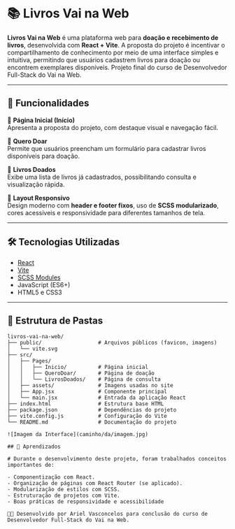 # 📚 Livros Vai na Web

**Livros Vai na Web** é uma plataforma web para **doação e recebimento de livros**, desenvolvida com **React + Vite**. A proposta do projeto é incentivar o compartilhamento de conhecimento por meio de uma interface simples e intuitiva, permitindo que usuários cadastrem livros para doação ou encontrem exemplares disponíveis. Projeto final do curso de Desenvolvedor Full-Stack do Vai na Web.

---

## 🚀 Funcionalidades

🔹 **Página Inicial (Início)**  
Apresenta a proposta do projeto, com destaque visual e navegação fácil.

🔹 **Quero Doar**  
Permite que usuários preencham um formulário para cadastrar livros disponíveis para doação.

🔹 **Livros Doados**  
Exibe uma lista de livros já cadastrados, possibilitando consulta e visualização rápida.

🔹 **Layout Responsivo**  
Design moderno com **header e footer fixos**, uso de **SCSS modularizado**, cores acessíveis e responsividade para diferentes tamanhos de tela.

---

## 🛠 Tecnologias Utilizadas

- [React](https://reactjs.org/)
- [Vite](https://vitejs.dev/)
- [SCSS Modules](https://sass-lang.com/)
- JavaScript (ES6+)
- HTML5 e CSS3

---

## 📂 Estrutura de Pastas

```plaintext
livros-vai-na-web/
├── public/                  # Arquivos públicos (favicon, imagens)
│   └── vite.svg
├── src/
│   ├── Pages/
│   │   ├── Inicio/          # Página inicial
│   │   ├── QueroDoar/       # Página de doação
│   │   └── LivrosDoados/    # Página de consulta
│   ├── assets/              # Imagens usadas no site
│   ├── App.jsx              # Componente principal
│   └── main.jsx             # Entrada da aplicação React
├── index.html               # Estrutura base HTML
├── package.json             # Dependências do projeto
├── vite.config.js           # Configuração do Vite
└── README.md                # Documentação do projeto

![Imagem da Interface](caminho/da/imagem.jpg)

## 📌 Aprendizados

# Durante o desenvolvimento deste projeto, foram trabalhados conceitos importantes de:

- Componentização com React.
- Organização de páginas com React Router (se aplicado).
- Modularização de estilos com SCSS.
- Estruturação de projetos com Vite.
- Boas práticas de responsividade e acessibilidade

👩‍💻 Desenvolvido por Ariel Vasconcelos para conclusão do curso de Desenvolvedor Full-Stack do Vai na Web.
